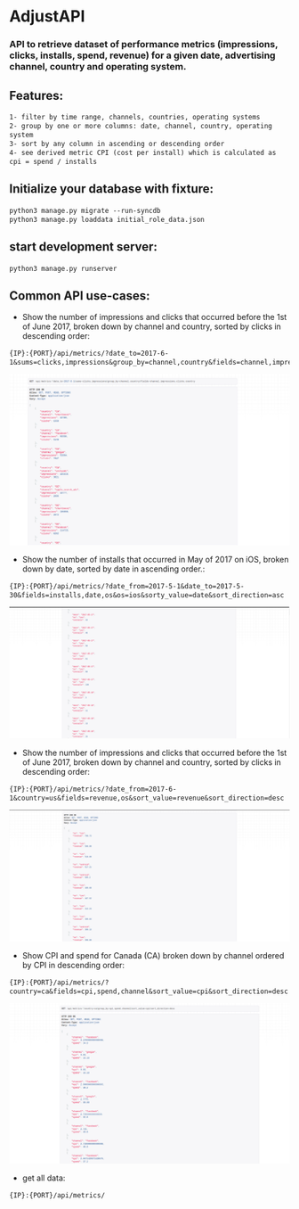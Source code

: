 # AdjustAPI

### API to retrieve dataset of performance metrics (impressions, clicks, installs, spend, revenue) for a given date, advertising channel, country and operating system.

## Features:
    1- filter by time range, channels, countries, operating systems
    2- group by one or more columns: date, channel, country, operating system
    3- sort by any column in ascending or descending order
    4- see derived metric CPI (cost per install) which is calculated as cpi = spend / installs

## Initialize your database with fixture:
```
python3 manage.py migrate --run-syncdb
python3 manage.py loaddata initial_role_data.json 
```

## start development server:
```
python3 manage.py runserver
```

## Common API use-cases:
- Show the number of impressions and clicks that occurred before the 1st of June 2017, broken down by channel and country, sorted by clicks in descending order:
```
{IP}:{PORT}/api/metrics/?date_to=2017-6-1&sums=clicks,impressions&group_by=channel,country&fields=channel,impressions,clicks,country
```
![](docs/1.png)


- Show the number of installs that occurred in May of 2017 on iOS, broken down by date, sorted by date in ascending order.:
```
{IP}:{PORT}/api/metrics/?date_from=2017-5-1&date_to=2017-5-30&fields=installs,date,os&os=ios&sorty_value=date&sort_direction=asc
```
![](docs/2.png)

- Show the number of impressions and clicks that occurred before the 1st of June 2017, broken down by channel and country, sorted by clicks in descending order:
```
{IP}:{PORT}/api/metrics/?date_from=2017-6-1&country=us&fields=revenue,os&sort_value=revenue&sort_direction=desc
```
![](docs/3.png)


- Show CPI and spend for Canada (CA) broken down by channel ordered by CPI in descending order:
```
{IP}:{PORT}/api/metrics/?country=ca&fields=cpi,spend,channel&sort_value=cpi&sort_direction=desc
```
![](docs/4.png)

- get all data:

```
{IP}:{PORT}/api/metrics/
```